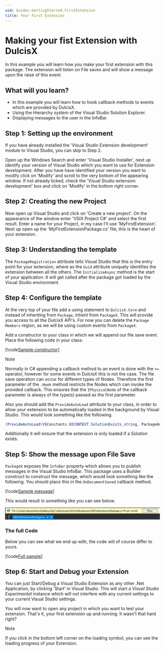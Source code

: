 ```yaml
---
uid: Guides.GettingStarted.FirstExtension
title: Your First Extension
---
```


# Making your fist Extension with DulcisX

In this example you will learn how you make your first extension with this package. The extension will listen on File saves and will show a message upon the raise of this event.

## What will you learn?

- In this example you will learn how to hook callback methods to events which are provided by DulcisX.
- Using the Hierarchy system of the Visual Studio Solution Explorer.
- Displaying messages to the user in the InfoBar. 

## Step 1: Setting up the environment

If you have already installed the 'Visual Studio Extension development' module to Visual Studio, you can skip to Step 2.

Open up the Windows Search and enter 'Visual Studio Installer', next up identify your version of Visual Studio which you want to use for Extension development. After you have have identified your version you want to modify click on 'Modify' and scroll to the very bottom of the appearing window. If not already ticked, check the 'Visual Studio extension development' box and click on 'Modify' in the bottom right corner.

## Step 2: Creating the new Project

Now open up Visual Studio and click on 'Create a new project'. On the appearance of the window enter 'VSIX Project C#' and select the first result. Enter a name for your Project, in my case I'll use 'MyFirstExtension'. Next up open up the 'MyFirstExtensionPackage.cs' file, this is the heart of your extension.

## Step 3: Understanding the template

The `PackageRegistration` attribute tells Visual Studio that this is the entry point for your extension, where as the `Guid` attribute uniquely identifies the extension between all the others. 
The `InitializeAsync` method is the start of your application. It will get called after the package got loaded by the Visual Studio environment.

## Step 4: Configure the template

At the very top of your file add a using statement to `DulcisX.Core` and instead of inheriting from `Package`, inherit from `PackageX`. This will provide you access to all the DulcisX API's.
For now you can delete the `Package Members` region, as we will be using custom events from `PackageX`.

Add a constructor to your class in which we will append our file save event. Place the following code in your class:

[!code[Sample constructor](samples/constructor.cs)]

> [!NOTE]
> Normally in C# appending a callback method to an event is done with the `+=` operator, however for some events in DulcisX this is not the case. The file save operation can occur for different types of Nodes. Therefore the first parameter of the `.Hook` method restricts the Nodes which can invoke the provided callback. This ensures that the `IPhysicalNode` of the callback parameter is always of the type(s) passed as the first parameter.

Also you should add the `ProvideAutoLoad` attribute to your class, in order to allow your extension to be automatically loaded in the background by Visual Studio. This would look something like the folllowing.


```cs
[ProvideAutoLoad(VSConstants.UICONTEXT.SolutionExists_string, PackageAutoLoadFlags.BackgroundLoad)]
```

Additionally it will ensure that the extension is only loaded if a Solution exists.

## Step 5: Show the message upon File Save

`PackageX` exposes the `InfoBar` property which allows you to publish messages in the Visual Studio InfoBar. This package uses a Builder construct to construct the message, which would look something like the following. You should place this in the `OnDocumentSaved` callback method.

[!code[Sample message](samples/message.cs)]

This would result in something like you can see below.

![Message in InfoBar](images/message.png)

### The full Code

Below you can see what we end up with, the code will of course differ to yours.

[!code[Full sample](samples/full-sample.cs)]

## Step 6: Start and Debug your Extension

You can just Start/Debug a Visual Studio Extension as any other .Net Application, by clicking 'Start' in Visual Studio. This will start a _Visual Studio Experimental_ instance which will not interfere with any current settings to your current Visual Studio settings. 

You will now want to open any project in which you want to test your extension. That's it, your first extension up and running. It wasn't that hard right?

> [!NOTE]
> If you click in the bottom left corner on the loading symbol, you can see the loading progress of your Extension. 

